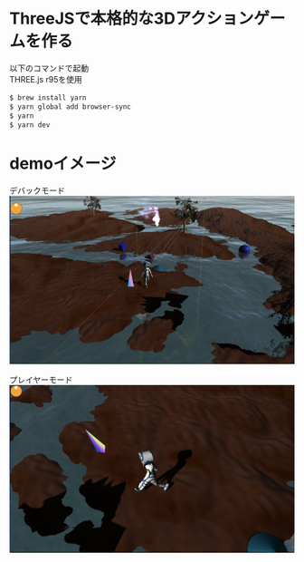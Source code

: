 # ThreeJSで本格的な3Dアクションゲームを作る
以下のコマンドで起動  
THREE.js r95を使用  

```
$ brew install yarn
$ yarn global add browser-sync
$ yarn
$ yarn dev
```

# demoイメージ

デバックモード  
![イメージ１](demo/demo1.png)

プレイヤーモード  
![イメージ２](demo/demo2.png)
